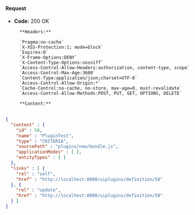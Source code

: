 #### Request

* **Code:** 200 OK

        **Headers:**

        `Pragma:no-cache`
        `X-XSS-Protection:1; mode=block`
        `Expires:0`
        `X-Frame-Options:DENY`
        `X-Content-Type-Options:nosniff`
        `Access-Control-Allow-Headers:authorization, content-type, scope`
        `Access-Control-Max-Age:3600`
        `Content-Type:application/json;charset=UTF-8`
        `Access-Control-Allow-Origin:*`
        `Cache-Control:no-cache, no-store, max-age=0, must-revalidate`
        `Access-Control-Allow-Methods:POST, PUT, GET, OPTIONS, DELETE`

        **Content:**

```json
    
{
  "content" : {
    "id" : 58,
    "name" : "PluginTest",
    "type" : "CRITERIA",
    "sourcePath" : "plugins/new/bundle.js",
    "applicationModes" : [ ],
    "entityTypes" : [ ]
  },
  "links" : [ {
    "rel" : "self",
    "href" : "http://localhost:8080/uiplugins/definition/58"
  }, {
    "rel" : "update",
    "href" : "http://localhost:8080/uiplugins/definition/58"
  } ]
}
```

